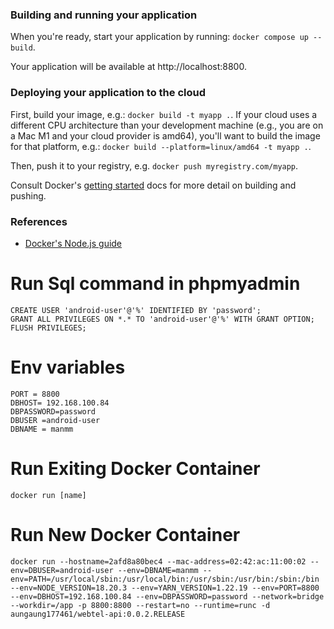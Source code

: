 ### Building and running your application

When you're ready, start your application by running:
`docker compose up --build`.

Your application will be available at http://localhost:8800.

### Deploying your application to the cloud

First, build your image, e.g.: `docker build -t myapp .`.
If your cloud uses a different CPU architecture than your development
machine (e.g., you are on a Mac M1 and your cloud provider is amd64),
you'll want to build the image for that platform, e.g.:
`docker build --platform=linux/amd64 -t myapp .`.

Then, push it to your registry, e.g. `docker push myregistry.com/myapp`.

Consult Docker's [getting started](https://docs.docker.com/go/get-started-sharing/)
docs for more detail on building and pushing.

### References
* [Docker's Node.js guide](https://docs.docker.com/language/nodejs/)

# Run Sql command in phpmyadmin
    CREATE USER 'android-user'@'%' IDENTIFIED BY 'password';
    GRANT ALL PRIVILEGES ON *.* TO 'android-user'@'%' WITH GRANT OPTION;
    FLUSH PRIVILEGES;

# Env variables
    PORT = 8800
    DBHOST= 192.168.100.84
    DBPASSWORD=password
    DBUSER =android-user
    DBNAME = manmm

# Run Exiting Docker Container
    docker run [name]

# Run New Docker Container

    docker run --hostname=2afd8a80bec4 --mac-address=02:42:ac:11:00:02 --env=DBUSER=android-user --env=DBNAME=manmm --env=PATH=/usr/local/sbin:/usr/local/bin:/usr/sbin:/usr/bin:/sbin:/bin --env=NODE_VERSION=18.20.3 --env=YARN_VERSION=1.22.19 --env=PORT=8800 --env=DBHOST=192.168.100.84 --env=DBPASSWORD=password --network=bridge --workdir=/app -p 8800:8800 --restart=no --runtime=runc -d aungaung177461/webtel-api:0.0.2.RELEASE